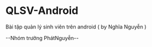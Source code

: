 # QLSV-Android
Bài tập quản lý sinh viên trên android ( by Nghĩa Nguyễn )

--Nhóm trưởng PhátNguyễn--
